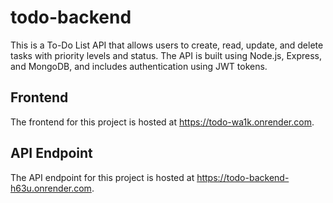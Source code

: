 # todo-backend
This is a To-Do List API that allows users to create, read, update, and delete tasks with priority levels and status. The API is built using Node.js, Express, and MongoDB, and includes authentication using JWT tokens.

## Frontend

The frontend for this project is hosted at  https://todo-wa1k.onrender.com.

## API Endpoint

The API endpoint for this project is hosted at https://todo-backend-h63u.onrender.com.

